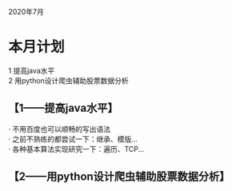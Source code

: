 2020年7月
# 本月计划
1 提高java水平 <br>
2 用python设计爬虫辅助股票数据分析 <br>

## 【1——提高java水平】
· 不用百度也可以顺畅的写出语法 <br>
· 之前不熟练的都尝试一下：继承、模版... <br>
· 各种基本算法实现研究一下：遍历、TCP... <br>

## 【2——用python设计爬虫辅助股票数据分析】

